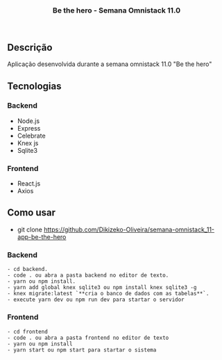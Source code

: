 <h3 align="center">
 Be the hero - Semana Omnistack 11.0
</h3>

<br>

## Descrição

Aplicação desenvolvida durante a semana omnistack 11.0 "Be the hero"

## Tecnologias

### Backend
- Node.js
- Express
- Celebrate
- Knex js
- Sqlite3

### Frontend
- React.js
- Axios

## Como usar
- git clone https://github.com/Dikizeko-Oliveira/semana-omnistack_11-app-be-the-hero

### Backend

```
- cd backend.
- code . ou abra a pasta backend no editor de texto.
- yarn ou npm install.
- yarn add global knex sqlite3 ou npm install knex sqlite3 -g
- knex migrate:latest `**cria o banco de dados com as tabelas**`.
- execute yarn dev ou npm run dev para startar o servidor
```

### Frontend

```
- cd frontend
- code . ou abra a pasta frontend no editor de texto
- yarn ou npm install
- yarn start ou npm start para startar o sistema
```
